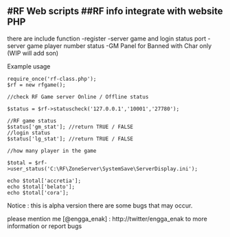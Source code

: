 #RF Web scripts
##RF info integrate with website PHP
--------------------------------------------
there are include function
-register
-server game and login status port
-server game player number status
-GM Panel for Banned with Char only (WIP will add son)

Example usage

	require_once('rf-class.php');
	$rf = new rfgame();

	//check RF Game server Online / Offline status

	$status = $rf->statuscheck('127.0.0.1','10001','27780');

	//RF game status
	$status['gm_stat']; //return TRUE / FALSE
	//login status
	$status['lg_stat']; //return TRUE / FALSE

	//how many player in the game

	$total = $rf->user_status('C:\RF\ZoneServer\SystemSave\ServerDisplay.ini');

	echo $total['accretia'];
	echo $total['belato'];
	echo $total['cora'];

Notice : this is alpha version
there are some bugs that may occur.

please mention me [@engga_enak] : http://twitter/engga_enak to more information or report bugs